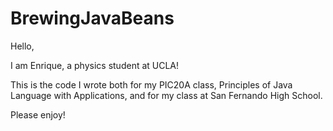 # BrewingJavaBeans

Hello, 

I am Enrique, a physics student at UCLA!

This is the code I wrote both for my PIC20A class,
Principles of Java Language with Applications,
and for my class at San Fernando High School. 

Please enjoy!
